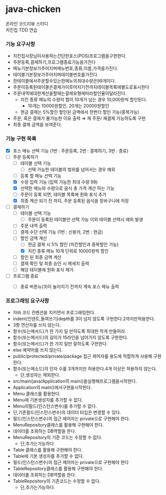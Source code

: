 # java-chicken
온라인 코드리뷰 스터디  
치킨집 TDD 연습

### 기능 요구사항

- 치킨집사장님이사용하는간단한포스(POS)프로그램을구현한다.
- 주문등록,결제하기,프로그램종료기능을가진다
- 메뉴기본정보가주어지며메뉴번호,종류,이름,가격을가진다.
- 테이블기본정보가주어지며테이블번호를가진다.
- 한테이블에서주문할수있는한메뉴의최대수량은99개이다.
- 주문이등록된테이블은결제가이루어지기전까지테이블목록에별도로표시한다
- 주문내역에대한계산을할때는결제유형에따라할인율이달라진다.
    - 치킨 종류 메뉴의 수량의 합이 10개가 넘는 경우 10,000원씩 할인된다.
        - 10개는 10000원할인, 20개는 20000원할인
    - 현금 결제는 5%할인 할인된 금액에서 한번더 할인 가능(중복가능)
- 주문, 혹은 결제가 불가능한 이유 출력 ⇒ 재 주문/ 재결제 가능하도록 구현
- 최종 결제 금액을 보여준다.

### 기능 구현 목록
- [x] 포스 메뉴 선택 기능 (1번 : 주문등록, 2번 : 결제하기, 3번 : 종료)
- [ ] 주문 등록하기
    - [ ] 테이블 선택 기능
        - [ ] 선택 가능한 테이블의 범위를 넘어서는 경우 예외
    - [ ] 등록 할 메뉴 선택 기능
    - [x] 수량 입력 기능 (입력 가능한 최대 수량 99)
    - [x] 선택한 메뉴와 수량으로 음식 총 가격 계산 하는 기능
    - [ ] 주문이 등록 되면, 테이블 목록에 원화 표식 추가
    - [x] 최종 계산 되기 전 까지, 주문 등록된 음식을 장바구니에 저장
- [ ] 결제하기 
    - [ ] 테이블 선택 기능
        - [ ] 주문이 등록된 테이블만 선택 가능 이외 테이블 선택시 예외 발생
    - [ ] 주문 내역 출력
    - [ ] 결제 수단 선택 기능 (1번 : 신용카, 2번 : 현금)
    - [ ] 할인 금액 계산 
        - [ ] 현금 결제 시 5% 할인 (치킨할인과 중복할인 가능)
        - [x] 치킨 종류 메뉴 10개 단위로 10000원씩 할인
    - [ ] 할인 된 최종 금액 계산
    - [ ] 결제 확인 및 최종 승인 시 메세지 출력
    - [ ] 해당 테이블에 원화 표식 제거
- [ ] 프로그램 종료
    - [ ] 종료 버튼뉴(3)이 눌러지기 전까지 계속 포스 메뉴 출력
    


### 프로그래밍 요구사항

- 자바 코드 컨벤션을 지키면서 프로그래밍한다.
- indent(인덴트,들여쓰기)depth를 3이 넘지 않도록 구현한다.2까지만허용한다.
- 3항 연산자를 쓰지 않는다.
- 함수(또는메서드)가 한 가지 일 만하도록 최대한 작게 만들어라.
- 함수(또는메서드)의 길이가 15라인을 넘어가지 않도록 구현한다.
- 함수(또는메서드)가 한 가지 일만 잘하도록 구현한다.
- else 예약어를 쓰지 않는다.
- public/protected/private/package 접근 제어자를 용도에 적합하게 사용해 구현한다.
- 함수(또는메소드)의 인자 수를 3개까지만 허용한다.4개 이상은 허용하지 않는다.
    - 단,생성자는 제외한다.
- src/main/java/Application의 main()을실행해프로그램을시작한다.
- Application의 main()에서구현을시작한다.
- Menu 클래스를 활용한다.
- Menu에 기본생성자를 추가할 수 없다.
- Menu의필드(인스턴스변수)를 추가할 수 없다.
- 단,기존필드(인스턴스변수)의 데이터 타입은 변경할 수 있다.
- 필드(인스턴스변수)의 접근 제어자는 private으로 구현해야 한다.
- MenuRepository클래스를 활용해 구현해야 한다.
- 데이터를 조회하는 DB역할을 한다.
- MenuRepository의 기존 코드는 수정할 수 없다.
  - 단,추가는가능하다
- Table 클래스를 활용해 구현해야 한다.
- Table에 기본 생성자를 추가할 수 없다.
- 필드(인스턴스변수)의 접근 제어자는 private으로 구현해야 한다
- TableRepository클래스를 활용해 구현해야 한다.
- 데이터를 조회하는 DB역할을 한다.
- TableRepository의 기존코드는 수정할 수 없다.
    - 단,추가는가능하다.
